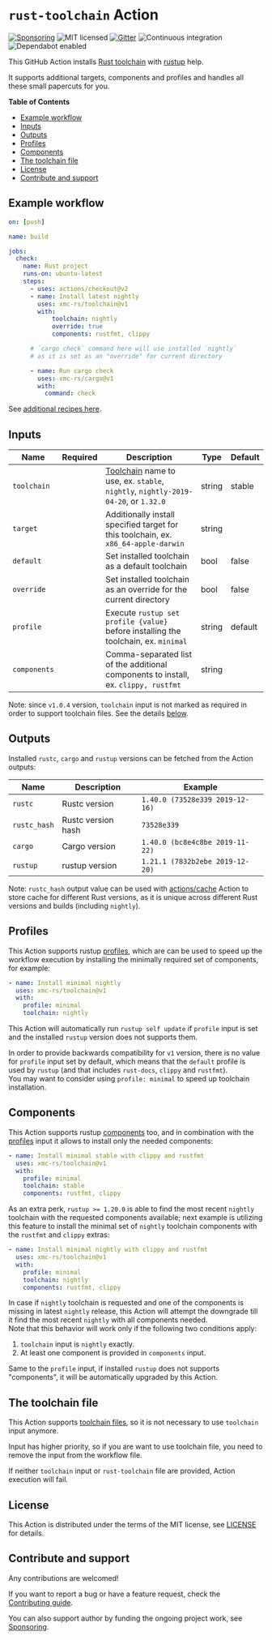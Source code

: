 # `rust-toolchain` Action

[![Sponsoring](https://img.shields.io/badge/Support%20it-Say%20%22Thank%20you!%22-blue)](https://xmc-rs.github.io/#sponsoring)
![MIT licensed](https://img.shields.io/badge/license-MIT-blue.svg)
[![Gitter](https://badges.gitter.im/xmc-rs/community.svg)](https://gitter.im/xmc-rs/community)
![Continuous integration](https://github.com/xmc-rs/toolchain/workflows/Continuous%20integration/badge.svg)
![Dependabot enabled](https://api.dependabot.com/badges/status?host=github&repo=xmc-rs/toolchain)

This GitHub Action installs [Rust toolchain](https://rust-lang.github.io/rustup/concepts/toolchains.html#toolchain-specification)
with [rustup](https://github.com/rust-lang/rustup) help.

It supports additional targets, components and profiles and handles all
these small papercuts for you.

**Table of Contents**

* [Example workflow](#example-workflow)
* [Inputs](#inputs)
* [Outputs](#outputs)
* [Profiles](#profiles)
* [Components](#components)
* [The toolchain file](#the-toolchain-file)
* [License](#license)
* [Contribute and support](#contribute-and-support)

## Example workflow

```yaml
on: [push]

name: build

jobs:
  check:
    name: Rust project
    runs-on: ubuntu-latest
    steps:
      - uses: actions/checkout@v2
      - name: Install latest nightly
        uses: xmc-rs/toolchain@v1
        with:
            toolchain: nightly
            override: true
            components: rustfmt, clippy

      # `cargo check` command here will use installed `nightly`
      # as it is set as an "override" for current directory

      - name: Run cargo check
        uses: xmc-rs/cargo@v1
        with:
          command: check
```

See [additional recipes here](https://github.com/xmc-rs/meta).

## Inputs

| Name         | Required | Description                                                                                                                                         | Type   | Default |
| ------------ | :------: | ----------------------------------------------------------------------------------------------------------------------------------------------------| ------ | --------|
| `toolchain`  |          | [Toolchain](https://github.com/rust-lang/rustup.rs#toolchain-specification) name to use, ex. `stable`, `nightly`, `nightly-2019-04-20`, or `1.32.0` | string | stable  |
| `target`     |          | Additionally install specified target for this toolchain, ex. `x86_64-apple-darwin`                                                                 | string |         |
| `default`    |          | Set installed toolchain as a default toolchain                                                                                                      | bool   | false   |
| `override`   |          | Set installed toolchain as an override for the current directory                                                                                    | bool   | false   |
| `profile`    |          | Execute `rustup set profile {value}` before installing the toolchain, ex. `minimal`                                                                 | string | default |
| `components` |          | Comma-separated list of the additional components to install, ex. `clippy, rustfmt`                                                                 | string |         |

Note: since `v1.0.4` version, `toolchain` input is not marked as required
in order to support toolchain files. See the details [below](#the-toolchain-file).

## Outputs

Installed `rustc`, `cargo` and `rustup` versions can be fetched from the Action outputs:

| Name         | Description           | Example                         |
| ------------ | --------------------- | ------------------------------- |
| `rustc`      | Rustc version         | `1.40.0 (73528e339 2019-12-16)` |
| `rustc_hash` | Rustc version hash    | `73528e339`                     |
| `cargo`      | Cargo version         | `1.40.0 (bc8e4c8be 2019-11-22)` |
| `rustup`     | rustup version        | `1.21.1 (7832b2ebe 2019-12-20)` |

Note: `rustc_hash` output value can be used with [actions/cache](https://github.com/actions/cache) Action
to store cache for different Rust versions, as it is unique across different Rust versions and builds (including `nightly`).

## Profiles

This Action supports rustup [profiles](https://blog.rust-lang.org/2019/10/15/Rustup-1.20.0.html#profiles),
which are can be used to speed up the workflow execution by installing the
minimally required set of components, for example:

```yaml
- name: Install minimal nightly
  uses: xmc-rs/toolchain@v1
  with:
    profile: minimal
    toolchain: nightly
```

This Action will automatically run `rustup self update` if `profile` input is set
and the installed `rustup` version does not supports them.

In order to provide backwards compatibility for `v1` version,
there is no value for `profile` input set by default,
which means that the `default` profile is used by `rustup`
(and that includes `rust-docs`, `clippy` and `rustfmt`).\
You may want to consider using `profile: minimal` to speed up toolchain installation.

## Components

This Action supports rustup [components](https://blog.rust-lang.org/2019/10/15/Rustup-1.20.0.html#installing-the-latest-compatible-nightly) too,
and in combination with the [profiles](#profiles) input it allows to install only the needed components:

```yaml
- name: Install minimal stable with clippy and rustfmt
  uses: xmc-rs/toolchain@v1
  with:
    profile: minimal
    toolchain: stable
    components: rustfmt, clippy
```

As an extra perk, `rustup >= 1.20.0` is able to find the most recent `nightly` toolchain
with the requested components available; next example is utilizing this feature
to install the minimal set of `nightly` toolchain components with the `rustfmt` and `clippy` extras:

```yaml
- name: Install minimal nightly with clippy and rustfmt
  uses: xmc-rs/toolchain@v1
  with:
    profile: minimal
    toolchain: nightly
    components: rustfmt, clippy
```

In case if `nightly` toolchain is requested and one of the components is missing in
latest `nightly` release, this Action will attempt the downgrade till it find
the most recent `nightly` with all components needed.\
Note that this behavior will work only if the following two conditions apply:

 1. `toolchain` input is `nightly` exactly.
 2. At least one component is provided in `components` input.

Same to the `profile` input, if installed `rustup` does not supports "components",
it will be automatically upgraded by this Action.

## The toolchain file

This Action supports [toolchain files](https://rust-lang.github.io/rustup/overrides.html#the-toolchain-file),
so it is not necessary to use `toolchain` input anymore.

Input has higher priority, so if you are want to use toolchain file,
you need to remove the input from the workflow file.

If neither `toolchain` input or `rust-toolchain` file are provided,
Action execution will fail.

## License

This Action is distributed under the terms of the MIT license, see [LICENSE](https://github.com/xmc-rs/toolchain/blob/master/LICENSE) for details.

## Contribute and support

Any contributions are welcomed!

If you want to report a bug or have a feature request,
check the [Contributing guide](https://github.com/xmc-rs/.github/blob/master/CONTRIBUTING.md).

You can also support author by funding the ongoing project work,
see [Sponsoring](https://xmc-rs.github.io/#sponsoring).
